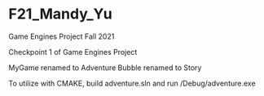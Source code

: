 # F21_Mandy_Yu
Game Engines Project Fall 2021

Checkpoint 1 of Game Engines Project

MyGame renamed to Adventure
Bubble renamed to Story

To utilize with CMAKE, build adventure.sln and run /Debug/adventure.exe

